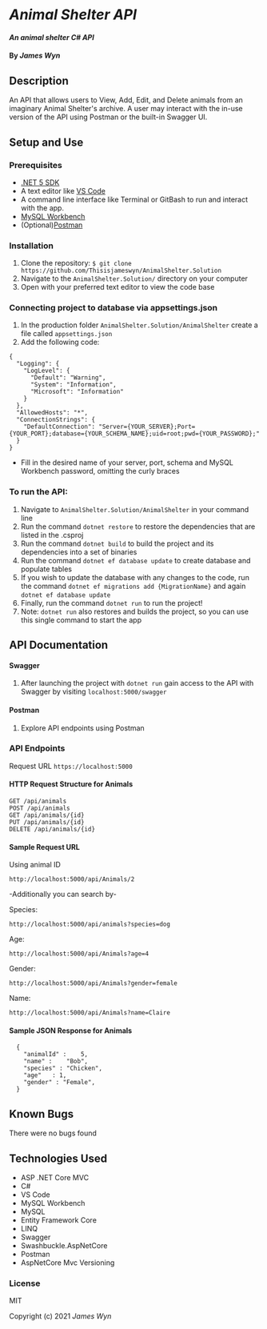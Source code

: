 # _Animal Shelter API_

#### _An animal shelter C# API_

#### By _James Wyn_

## Description
An API that allows users to View, Add, Edit, and Delete animals from an imaginary Animal Shelter's archive. A user may interact with the in-use version of the API using Postman or the built-in Swagger UI.

## Setup and Use

### Prerequisites
* [.NET 5 SDK](https://dotnet.microsoft.com/download/dotnet/5.0)
* A text editor like [VS Code](https://code.visualstudio.com/)
* A command line interface like Terminal or GitBash to run and interact with the app.
* [MySQL Workbench](https://www.mysql.com/products/workbench/)
* (Optional)[Postman](https://www.postman.com/downloads/)

### Installation
1. Clone the repository: `$ git clone https://github.com/Thisisjameswyn/AnimalShelter.Solution`
2. Navigate to the `AnimalShelter.Solution/` directory on your computer
3. Open with your preferred text editor to view the code base

### Connecting project to database via appsettings.json
1. In the production folder `AnimalShelter.Solution/AnimalShelter` create a file called `appsettings.json`
2. Add the following code:

```
{
  "Logging": {
    "LogLevel": {
      "Default": "Warning",
      "System": "Information",
      "Microsoft": "Information"
    }
  },
  "AllowedHosts": "*",
  "ConnectionStrings": {
    "DefaultConnection": "Server={YOUR_SERVER};Port={YOUR_PORT};database={YOUR_SCHEMA_NAME};uid=root;pwd={YOUR_PASSWORD};"
  }
}
```

   * Fill in the desired name of your server, port, schema and MySQL Workbench password, omitting the curly braces

### To run the API:
1. Navigate to `AnimalShelter.Solution/AnimalShelter` in your command line
2. Run the command `dotnet restore` to restore the dependencies that are listed in the .csproj
3. Run the command `dotnet build` to build the project and its dependencies into a set of binaries
4. Run the command `dotnet ef database update` to create database and populate tables
5. If you wish to update the database with any changes to the code, run the command `dotnet ef migrations add {MigrationName}` and  again `dotnet ef database update`
6. Finally, run the command `dotnet run` to run the project!
7. Note: `dotnet run` also restores and builds the project, so you can use this single command to start the app

## API Documentation
#### Swagger
1. After launching the project with `dotnet run` gain access to the API with Swagger by visiting `localhost:5000/swagger`
#### Postman
1. Explore API endpoints using Postman
### API Endpoints
Request URL `https://localhost:5000`

#### HTTP Request Structure for Animals
```
GET /api/animals
POST /api/animals
GET /api/animals/{id}
PUT /api/animals/{id}
DELETE /api/animals/{id}
```
#### Sample Request URL
Using animal ID
```
http://localhost:5000/api/Animals/2
```
-Additionally you can search by-

Species:
```
http://localhost:5000/api/animals?species=dog
```
Age:
```
http://localhost:5000/api/Animals?age=4
```
Gender:
```
http://localhost:5000/api/Animals?gender=female
```
Name:
```
http://localhost:5000/api/Animals?name=Claire
```
#### Sample JSON Response for Animals
```
  { 
    "animalId" :	5,
    "name" :	"Bob",
    "species" :	"Chicken",
    "age"	: 1,
    "gender" : "Female",
  }
```

## Known Bugs
There were no bugs found

## Technologies Used
* ASP .NET Core MVC
* C#
* VS Code
* MySQL Workbench
* MySQL
* Entity Framework Core
* LINQ
* Swagger
* Swashbuckle.AspNetCore 
* Postman
* AspNetCore Mvc Versioning

### License

MIT

Copyright (c) 2021 _James Wyn_